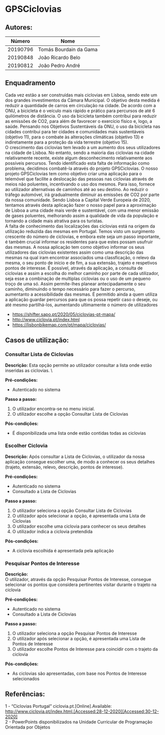 # GPSCiclovias



## Autores:

| Número | Nome |
|--------|------|
|  20190796  | Tomás Bourdain da Gama |
|  20190848  | João Ricardo Belo |
|  20190812  | João Pedro André |

## Enquadramento
  Cada vez estão a ser construídas mais ciclovias em Lisboa, sendo este um dos grandes investimentos da Câmara Municipal. O objetivo desta medida é reduzir a quantidade de carros em circulação na cidade. De acordo com a ONU, a bicicleta é o veículo mais rápido e prático para percursos de até 6 quilómetros de distância. O uso da bicicleta também contribui para reduzir as emissões de CO2, para além de favorecer o exercício físico e, logo, a saúde. Pensando nos Objetivos Sustentáveis da ONU, o uso da bicicleta nas cidades contribui para ter cidades e comunidades mais sustentáveis (objetivo 11), para o combate às alterações climáticas (objetivo 13) e indiretamente para a proteção da vida terrestre (objetivo 15).\
  O crescimento das ciclovias tem levado a um aumento dos seus utilizadores na cidade de Lisboa. No entanto, sendo a maioria das ciclovias na cidade relativamente recente, existe algum desconhecimento relativamente aos possíveis percursos. Tendo identificado esta falta de informação como problema, decidimos combatê-la através do projeto GPSCiclovias.
  O nosso projeto GPSCiclovias tem como objetivo criar uma aplicação para o telemóvel que facilite a deslocação das pessoas nas ciclovias através de meios não poluentes, incentivando o uso dos mesmos. Para isso, fornece ao utilizador alternativas de caminhos até ao seu destino. Ao reduzir o tráfego automóvel, irá gradualmente diminuir as emissões de CO2 por parte da nossa comunidade. Sendo Lisboa a Capital Verde Europeia de 2020, tentamos através desta aplicação fazer o nosso papel para a aproximação de Lisboa a uma cidade mais verde e sustentável, com uma menor emissão de gases poluentes, melhorando assim a qualidade de vida da população e tornando a cidade mais atrativa para os turistas.\
  A falta de conhecimento das localizações das ciclovias está na origem da utilização reduzida das mesmas em Portugal. Temos visto um surgimento crescente do número de ciclovias, e embora este seja um passo importante, é também crucial informar os residentes para que estes possam usufruir das mesmas. A nossa aplicação tem como objetivo informar os seus utilizadores das ciclovias existentes assim como uma descrição das mesmas na qual iram encontrar associados uma classficação, o relevo da mesma, o seu ponto de início e de fim, a sua extensão, trajeto e respetivos pontos de interesse. É possível, através da aplicação, a consulta de ciclovias e assim a escolha do melhor caminho por parte de cada utilizador, seja esse a combinação de multiplas ciclovias ou o uso de um pequeno troço de uma só. Assim permite-lhes planear antecipadamente o seu caminho, diminuindo o tempo necessário para fazer o percurso, aumentanto a acessibilidade das mesmas. É permitido ainda a quem utiliza a aplicação guardar percursos para que os possa repetir caso o deseje, ou até mesmo partilhá-los, aumentando ultimamente o número de utilizadores
  
  
- https://shifter.sapo.pt/2020/05/ciclovias-pt-mapa/
- http://www.ciclovia.pt/index.html
- https://lisbonbikemap.com/pt/mapa/ciclovias/


## Casos de utilização: 

### Consultar Lista de Ciclovias
**Descrição:** 
Esta opção permite ao utilizador consultar a lista onde estão inseridas as ciclovias. \

**Pré-condições:**
- Autenticado no sistema 

**Passo a passo:**
1. O utilizador encontra-se no menu inicial.
2. O utilizador escolhe a opção Consultar Lista de Ciclovias

**Pós-condições:**
- É disponibilizada uma lista onde estão contidas todas as ciclovias


### Escolher Ciclovia
**Descrição:** 
 Após consultar a Lista de Ciclovias, o utilizador da nossa aplicação consegue escolher uma, de modo a conhecer os seus detalhes (trajeto, extensão, relevo, descrição, pontos de interesse). 

**Pré-condições:**
- Autenticado no sistema 
- Consultado a Lista de Ciclovias   

**Passo a passo:**
1. O utilizador seleciona a opção Consultar Lista de Ciclovias
2. O utilizador após selecionar a opção, é apresentada uma Lista de Ciclovias
3. O utilizador escolhe uma ciclovia para conhecer os seus detalhes 
4. O utilizador indica a ciclovia pretendida

**Pós-condições:**
- A ciclovia escolhida é apresentada pela aplicação


### Pesquisar Pontos de Interesse
**Descrição:** \
 O utilizador, através da opção Pesquisar Pontos de Interesse, consegue selecionar os pontos que considera pertinentes visitar durante o trajeto na ciclovia

**Pré-condições:**
- Autenticado no sistema
- Consultado a Lista de Ciclovias

**Passo a passo:**
1. O utilizador seleciona a opção Pesquisar Pontos de Interesse
2. O utilizador após selecionar a opção, é apresentada uma Lista de Pontos de Interesse
3. O utilizador escolhe Pontos de Interesse para coincidir com o trajeto da ciclovia 

**Pós-condições:**
- As ciclovias são apresentadas, com base nos Pontos de Interesse selecionados 




## Referências:
1 - “Ciclovias Portugal” ciclovia.pt.[Online].Available: http://www.ciclovia.pt/index.html.[Accessed:28-12-2020][Accessed:30-12-2020] \
2 - PowerPoints disponibilizados na Unidade Curricular de Programação Orientada por Objetos

